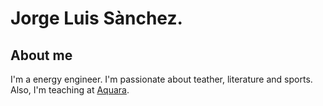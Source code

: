 # Jorge Luis Sànchez.

## About me

I'm a energy engineer. I'm passionate about teather, literature and sports.
Also, I'm teaching at [Aquara](https://www.aquara.com.mx/).
